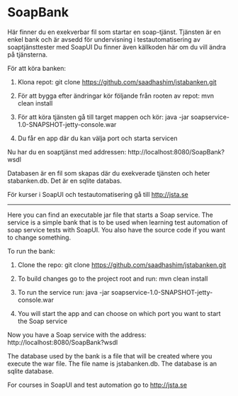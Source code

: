# SoapBank
Här finner du en exekverbar fil som startar en soap-tjänst.
Tjänsten är en enkel bank och är avsedd för undervisning i testautomatisering av soaptjänsttester med SoapUI
Du finner även källkoden här om du vill ändra på tjänsterna.

För att köra banken:

1. Klona repot: git clone https://github.com/saadhashim/jstabanken.git

2. För att bygga efter ändringar kör följande från rooten av repot: mvn clean install

3. För att köra tjänsten gå till target mappen och kör: java -jar soapservice-1.0-SNAPSHOT-jetty-console.war

4. Du får en app där du kan välja port och starta servicen

Nu har du en soaptjänst med addressen:
http://localhost:8080/SoapBank?wsdl

Databasen är en fil som skapas där du exekverade tjänsten och heter stabanken.db. Det är en sqlite databas.

För kurser i SoapUI och testautomatisering gå till http://jsta.se

------------------------------------------------------------------------------------------
Here you can find an executable jar file that starts a Soap service.
The service is a simple bank that is to be used when learning test automation of soap service tests with SoapUI.
You also have the source code if you want to change something.

To run the bank:

1. Clone the repo: git clone https://github.com/saadhashim/jstabanken.git

2. To build changes go to the project root and run: mvn clean install

3. To run the service run: java -jar soapservice-1.0-SNAPSHOT-jetty-console.war

4. You will start the app and can choose on which port you want to start the Soap service

Now you have a Soap service with the address:
http://localhost:8080/SoapBank?wsdl

The database used by the bank is a file that will be created where you execute the war file. The file name is jstabanken.db. The database is an sqlite database. 

For courses in SoapUI and test automation go to http://jsta.se
